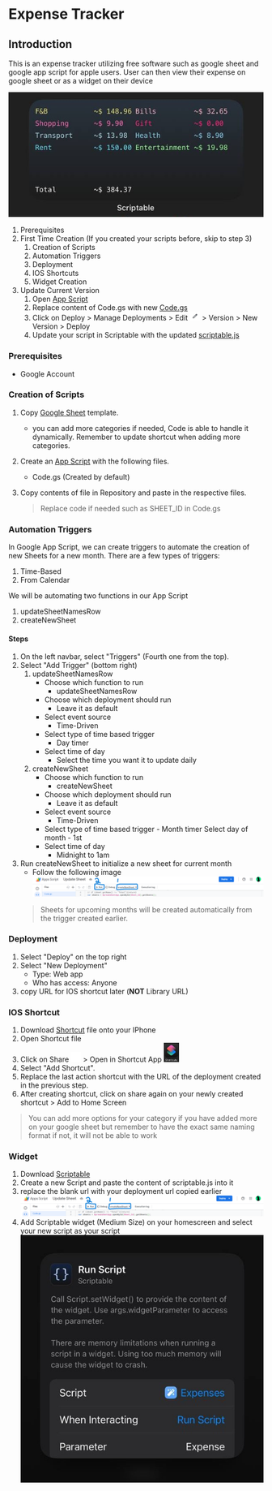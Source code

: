 # Expense Tracker

## Introduction

This is an expense tracker utilizing free software such as google sheet and google app script for apple users. User can then view their expense on google sheet or as a widget on their device

![](./Images/widget.jpg)

1. Prerequisites
2. First Time Creation (If you created your scripts before, skip to step 3)
    1. Creation of Scripts
    2. Automation Triggers
    3. Deployment
    4. IOS Shortcuts
    5. Widget Creation
3. Update Current Version
    1. Open [App Script](https://script.google.com/home)
    2. Replace content of Code\.gs with new [Code.gs](./Code.gs)
    3. Click on Deploy > Manage Deployments > Edit <img src="./Images/edit.png" width="20"> > Version > New Version > Deploy
    4. Update your script in Scriptable with the updated [scriptable.js](/scriptable.js)

### Prerequisites

- Google Account

### Creation of Scripts

1. Copy [Google Sheet](https://docs.google.com/spreadsheets/d/1ubyK8wVEwTyb_m3H7Mx2PJsOFY4h2O8FcVruWHgczRc/edit?usp=sharing) template.
    - you can add more categories if needed, Code is able to handle it dynamically. Remember to update shortcut when adding more categories.

2. Create an [App Script](https://script.google.com/home/projects/create) with the following files.

   - Code\.gs (Created by default)

3. Copy contents of file in Repository and paste in the respective files.

   > Replace code if needed such as SHEET_ID in Code\.gs

### Automation Triggers

In Google App Script, we can create triggers to automate the creation of new Sheets for a new month. There are a few types of triggers:

1. Time-Based
2. From Calendar

We will be automating two functions in our App Script

1. updateSheetNamesRow
2. createNewSheet

#### Steps

1. On the left navbar, select "Triggers" (Fourth one from the top).
2. Select "Add Trigger" (bottom right)
   1. updateSheetNamesRow
      - Choose which function to run
        - updateSheetNamesRow
      - Choose which deployment should run
        - Leave it as default
      - Select event source
        - Time-Driven
      - Select type of time based trigger
        - Day timer
      - Select time of day
        - Select the time you want it to update daily
   2. createNewSheet
      - Choose which function to run
        - createNewSheet
      - Choose which deployment should run
        - Leave it as default
      - Select event source
        - Time-Driven
      - Select type of time based trigger - Month timer
        Select day of month - 1st
      - Select time of day
        - Midnight to 1am
3. Run createNewSheet to initialize a new sheet for current month
    - Follow the following image ![alt text](./Images/createNewSheet.png)
    > Sheets for upcoming months will be created automatically from the trigger created earlier.

### Deployment

1. Select "Deploy" on the top right
2. Select "New Deployment"
   - Type: Web app
   - Who has access: Anyone
3. copy URL for IOS shortcut later (**NOT** Library URL)

### IOS Shortcut

1. Download [Shortcut]("ExpenseTracker.shortcut") file onto your IPhone
2. Open Shortcut file
3. Click on Share <img src="Images/share.png" width="20"> > Open in Shortcut App <img src="Images/shortcuts.jpg" width="30">
4. Select "Add Shortcut".
5. Replace the last action shortcut with the URL of the deployment created in the previous step.
6. After creating shortcut, click on share again on your newly created shortcut > Add to Home Screen

> You can add more options for your category if you have added more on your google sheet but remember to have the exact same naming format if not, it will not be able to work

### Widget

1. Download [Scriptable](https://apps.apple.com/us/app/scriptable/id1405459188)
2. Create a new Script and paste the content of scriptable.js into it
3. replace the blank url with your deployment url copied earlier
    ![alt text](image.png)
4. Add Scriptable widget (Medium Size) on your homescreen and select your new script as your script
![](./Images/scriptable.jpg)
